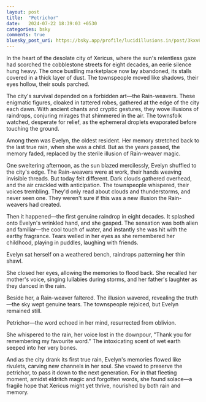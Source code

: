 ```yaml
---
layout: post
title:  "Petrichor"
date:   2024-07-22 18:39:03 +0530
categories: bsky
comments: true
bluesky_post_uri: https://bsky.app/profile/lucidillusions.in/post/3kxv6d2gotn2d
---
```


In the heart of the desolate city of Xericus, where the sun's relentless gaze had scorched the cobblestone streets for eight decades, an eerie silence hung heavy. The once bustling marketplace now lay abandoned, its stalls covered in a thick layer of dust. The townspeople moved like shadows, their eyes hollow, their souls parched.

The city's survival depended on a forbidden art—the Rain-weavers. These enigmatic figures, cloaked in tattered robes, gathered at the edge of the city each dawn. With ancient chants and cryptic gestures, they wove illusions of raindrops, conjuring mirages that shimmered in the air. The townsfolk watched, desperate for relief, as the ephemeral droplets evaporated before touching the ground.

Among them was Evelyn, the oldest resident. Her memory stretched back to the last true rain, when she was a child. But as the years passed, the memory faded, replaced by the sterile illusion of Rain-weaver magic.

One sweltering afternoon, as the sun blazed mercilessly, Evelyn shuffled to the city's edge. The Rain-weavers were at work, their hands weaving invisible threads. But today felt different. Dark clouds gathered overhead, and the air crackled with anticipation. The townspeople whispered, their voices trembling. They'd only read about clouds and thunderstorms, and never seen one. They weren't sure if this was a new illusion the Rain-weavers had created.

Then it happened—the first genuine raindrop in eight decades. It splashed onto Evelyn's wrinkled hand, and she gasped. The sensation was both alien and familiar—the cool touch of water, and instantly she was hit with the earthy fragrance. Tears welled in her eyes as she remembered her childhood, playing in puddles, laughing with friends.

Evelyn sat herself on a weathered bench, raindrops patterning her thin shawl.

She closed her eyes, allowing the memories to flood back. She recalled her mother's voice, singing lullabies during storms, and her father's laughter as they danced in the rain.

Beside her, a Rain-weaver faltered. The illusion wavered, revealing the truth —the sky wept genuine tears. The townspeople rejoiced, but Evelyn remained still.

Petrichor—the word echoed in her mind, resurrected from oblivion.

She whispered to the rain, her voice lost in the downpour, "Thank you for remembering my favourite word." The intoxicating scent of wet earth seeped into her very bones.

And as the city drank its first true rain, Evelyn's memories flowed like rivulets, carving new channels in her soul. She vowed to preserve the petrichor, to pass it down to the next generation. For in that fleeting moment, amidst eldritch magic and forgotten words, she found solace—a fragile hope that Xericus might yet thrive, nourished by both rain and memory.
